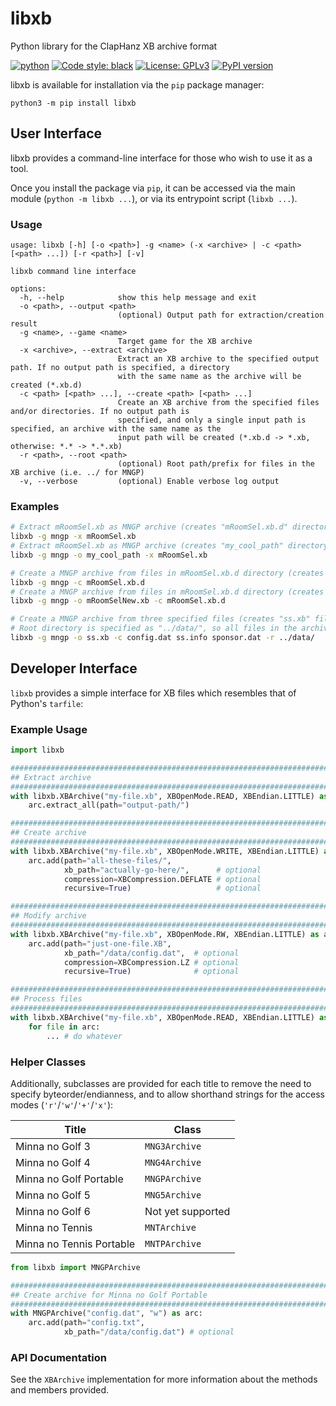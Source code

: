 # libxb
Python library for the ClapHanz XB archive format

[![python](https://img.shields.io/badge/Python-3.10-3776AB.svg?style=flat&logo=python&logoColor=white)](https://www.python.org)
[![Code style: black](https://img.shields.io/badge/code%20style-black-000000.svg)](https://github.com/psf/black)
[![License: GPLv3](https://img.shields.io/badge/License-MIT-orange.svg)](https://opensource.org/license/mit)
[![PyPI version](https://badge.fury.io/py/libxb.svg)](https://badge.fury.io/py/libxb)

libxb is available for installation via the `pip` package manager:
```
python3 -m pip install libxb
```

## User Interface
libxb provides a command-line interface for those who wish to use it as a tool.

Once you install the package via `pip`, it can be accessed via the main module (`python -m libxb ...`), or via its entrypoint script (`libxb ...`).

### Usage
```
usage: libxb [-h] [-o <path>] -g <name> (-x <archive> | -c <path> [<path> ...]) [-r <path>] [-v]

libxb command line interface

options:
  -h, --help            show this help message and exit
  -o <path>, --output <path>
                        (optional) Output path for extraction/creation result
  -g <name>, --game <name>
                        Target game for the XB archive
  -x <archive>, --extract <archive>
                        Extract an XB archive to the specified output path. If no output path is specified, a directory
                        with the same name as the archive will be created (*.xb.d)
  -c <path> [<path> ...], --create <path> [<path> ...]
                        Create an XB archive from the specified files and/or directories. If no output path is
                        specified, and only a single input path is specified, an archive with the same name as the
                        input path will be created (*.xb.d -> *.xb, otherwise: *.* -> *.*.xb)
  -r <path>, --root <path>
                        (optional) Root path/prefix for files in the XB archive (i.e. ../ for MNGP)
  -v, --verbose         (optional) Enable verbose log output
```

### Examples
```sh
# Extract mRoomSel.xb as MNGP archive (creates "mRoomSel.xb.d" directory)
libxb -g mngp -x mRoomSel.xb
# Extract mRoomSel.xb as MNGP archive (creates "my_cool_path" directory)
libxb -g mngp -o my_cool_path -x mRoomSel.xb

# Create a MNGP archive from files in mRoomSel.xb.d directory (creates "mRoomSel.xb" file)
libxb -g mngp -c mRoomSel.xb.d
# Create a MNGP archive from files in mRoomSel.xb.d directory (creates "mRoomSelNew.xb" file)
libxb -g mngp -o mRoomSelNew.xb -c mRoomSel.xb.d

# Create a MNGP archive from three specified files (creates "ss.xb" file)
# Root directory is specified as "../data/", so all files in the archive get that prefix.
libxb -g mngp -o ss.xb -c config.dat ss.info sponsor.dat -r ../data/
```

## Developer Interface
`libxb` provides a simple interface for XB files which resembles that of Python's `tarfile`:

### Example Usage
```py
import libxb

###############################################################################
## Extract archive
###############################################################################
with libxb.XBArchive("my-file.xb", XBOpenMode.READ, XBEndian.LITTLE) as arc:
    arc.extract_all(path="output-path/")

###############################################################################
## Create archive
###############################################################################
with libxb.XBArchive("my-file.xb", XBOpenMode.WRITE, XBEndian.LITTLE) as arc:
    arc.add(path="all-these-files/",
            xb_path="actually-go-here/",      # optional
            compression=XBCompression.DEFLATE # optional
            recursive=True)                   # optional

###############################################################################
## Modify archive
###############################################################################
with libxb.XBArchive("my-file.xb", XBOpenMode.RW, XBEndian.LITTLE) as arc:
    arc.add(path="just-one-file.XB",
            xb_path="/data/config.dat",  # optional
            compression=XBCompression.LZ # optional
            recursive=True)              # optional

###############################################################################
## Process files
###############################################################################
with libxb.XBArchive("my-file.xb", XBOpenMode.READ, XBEndian.LITTLE) as arc:
    for file in arc:
        ... # do whatever
```

### Helper Classes
Additionally, subclasses are provided for each title to remove the need to specify byteorder/endianness, and to allow shorthand strings for the access modes (`'r'`/`'w'`/`'+'`/`'x'`):

| Title                    | Class             |
| ------------------------ | ----------------- |
| Minna no Golf 3          | `MNG3Archive`     |
| Minna no Golf 4          | `MNG4Archive`     |
| Minna no Golf Portable   | `MNGPArchive`     |
| Minna no Golf 5          | `MNG5Archive`     |
| Minna no Golf 6          | Not yet supported |
| Minna no Tennis          | `MNTArchive`      |
| Minna no Tennis Portable | `MNTPArchive`     |

```py
from libxb import MNGPArchive

###############################################################################
## Create archive for Minna no Golf Portable
###############################################################################
with MNGPArchive("config.dat", "w") as arc:
    arc.add(path="config.txt",
            xb_path="/data/config.dat") # optional
```

### API Documentation
See the `XBArchive` implementation for more information about the methods and members provided.

